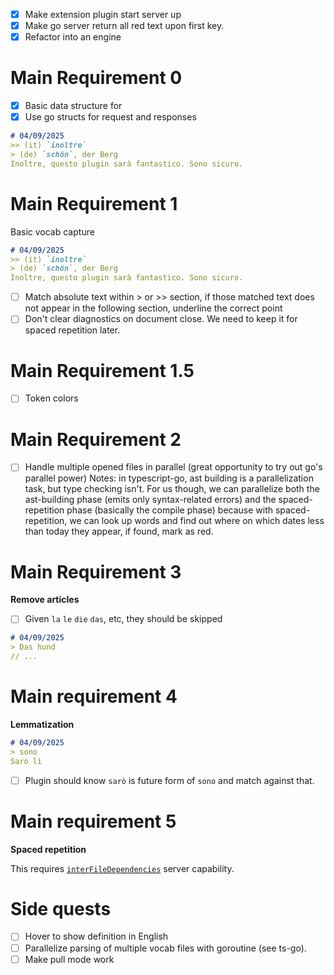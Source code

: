- [x] Make extension plugin start server up
- [x] Make go server return all red text upon first key.
- [x] Refactor into an engine

# Main Requirement 0

- [x] Basic data structure for
- [x] Use go structs for request and responses

```markdown
# 04/09/2025
>> (it) `inoltre`
> (de) `schön`, der Berg
Inoltre, questo plugin sarà fantastico. Sono sicuro.
```

# Main Requirement 1

Basic vocab capture

```markdown
# 04/09/2025
>> (it) `inoltre`
> (de) `schön`, der Berg
Inoltre, questo plugin sarà fantastico. Sono sicuro.
```
- [ ] Match absolute text within > or >> section, if those matched text does not appear in the following section, underline the correct point
- [ ] Don't clear diagnostics on document close. We need to keep it for spaced repetition later.

# Main Requirement 1.5 

- [ ] Token colors

# Main Requirement 2

- [ ] Handle multiple opened files in parallel (great opportunity to try out go's parallel power)
Notes: in typescript-go, ast building is a parallelization task, but type checking isn't. For us though, we can parallelize both the ast-building phase (emits only syntax-related errors) and the spaced-repetition phase (basically the compile phase) because with spaced-repetition, we can look up words and find out where on which dates less than today they appear, if found, mark as red.

# Main Requirement 3 

**Remove articles**

- [ ] Given `la` `le` `die` `das`, etc, they should be skipped

```markdown
# 04/09/2025
> Das hund
// ...
```

# Main requirement 4

**Lemmatization**

```markdown
# 04/09/2025
> sono
Sarò lì
```
- [ ] Plugin should know `sarò` is future form of `sono` and match against that.

# Main requirement 5

**Spaced repetition** 

This requires [`interFileDependencies`](https://microsoft.github.io/language-server-protocol/specifications/lsp/3.17/specification/#diagnosticOptions) server capability.


# Side quests
- [ ] Hover to show definition in English
- [ ] Parallelize parsing of multiple vocab files with goroutine (see ts-go).
- [ ] Make pull mode work